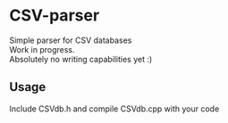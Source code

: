 # CSV-parser

Simple parser for CSV databases \
Work in progress. \
Absolutely no writing capabilities yet :)

## Usage
Include CSVdb.h and compile CSVdb.cpp with your code
